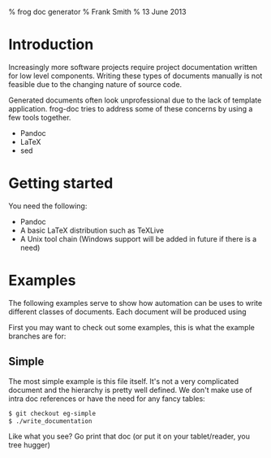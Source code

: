 % frog doc generator
% Frank Smith
% 13 June 2013

# Introduction #

Increasingly more software projects require project documentation written for
low level components. Writing these types of documents manually is not
feasible due to the changing nature of source code.

Generated documents often look unprofessional due to the lack of template
application. frog-doc tries to address some of these concerns by using a few
tools together.

* Pandoc
* LaTeX
* sed

# Getting started #

You need the following:

* Pandoc
* A basic LaTeX distribution such as TeXLive
* A Unix tool chain (Windows support will be added in future if there is a need)

# Examples #

The following examples serve to show how automation can be uses to write
different classes of documents. Each document will be produced using 

First you may want to check out some examples, this is what the example branches
are for:

## Simple ##

The most simple example is this file itself. It's not a very complicated
document and the hierarchy is pretty well defined. We don't make use of intra
doc references or have the need for any fancy tables:

``` bash
$ git checkout eg-simple
$ ./write_documentation
```

Like what you see? Go print that doc (or put it on your tablet/reader, you tree
hugger)
